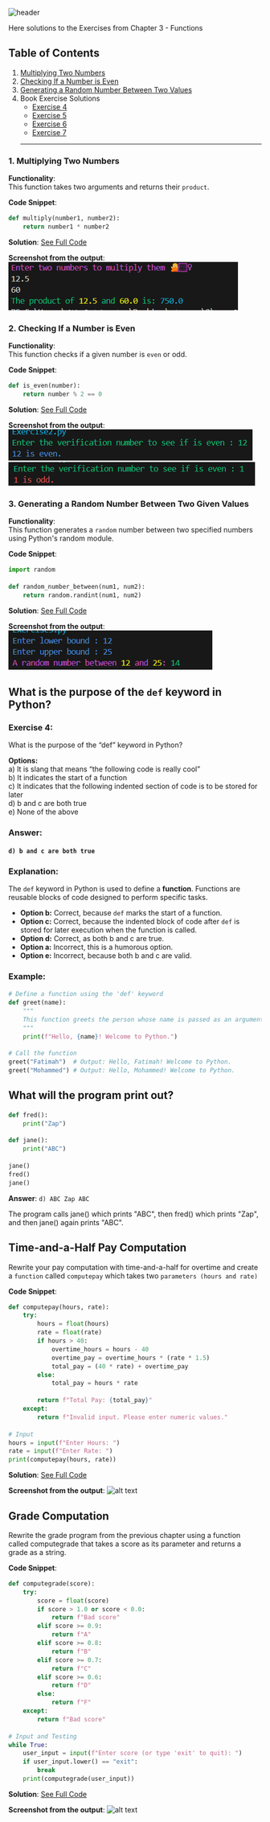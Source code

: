 ![header](https://capsule-render.vercel.app/api?type=waving&height=300&color=gradient&customColorList=12&text=Chapter%20Exercises%20&animation=fadeIn)

Here solutions to the Exercises from Chapter 3 - Functions

## Table of Contents

1. [Multiplying Two Numbers](#multiplying-two-numbers)
2. [Checking If a Number is Even](#checking-if-a-number-is-even)
3. [Generating a Random Number Between Two Values](#generating-a-random-number-between-two-values)
4. Book Exercise Solutions
   - [Exercise 4](#exercise-4-what-is-the-purpose-of-the-def-keyword-in-python)
   - [Exercise 5](#exercise-5-what-will-the-program-print-out)
   - [Exercise 6](#exercise-6-time-and-a-half-pay-computation)
   - [Exercise 7](#exercise-7-grade-computation)
   <hr>

###

### 1. Multiplying Two Numbers <a name="multiplying-two-numbers"></a>

**Functionality**:  
This function takes two arguments and returns their `product`.

**Code Snippet**:

```python
def multiply(number1, number2):
    return number1 * number2
```

**Solution**: [See Full Code](https://github.com/FatimaALzahrani/Advanced-Programming-in-AI/blob/main/Lecture3/Exercises/Exercise1.py)

**Screenshot from the output**:
![alt text](https://github.com/FatimaALzahrani/Advanced-Programming-in-AI/blob/main/Lecture3/Exercises/Screenshots/image-3.png)

### 2. Checking If a Number is Even <a name="checking_is_even"></a>

**Functionality**:  
This function checks if a given number is `even` or odd.

**Code Snippet**:

```python
def is_even(number):
    return number % 2 == 0
```

**Solution**: [See Full Code](https://github.com/FatimaALzahrani/Advanced-Programming-in-AI/blob/main/Lecture3/Exercises/Exercise2.py)

**Screenshot from the output**:
![alt text](https://github.com/FatimaALzahrani/Advanced-Programming-in-AI/blob/main/Lecture3/Exercises/Screenshots/image-1.png)
![alt text](https://github.com/FatimaALzahrani/Advanced-Programming-in-AI/blob/main/Lecture3/Exercises/Screenshots/image-2.png)

### 3. Generating a Random Number Between Two Given Values <a name="generating_random_number"></a>

**Functionality**:  
This function generates a `random` number between two specified numbers using Python's random module.

**Code Snippet**:

```python
import random

def random_number_between(num1, num2):
    return random.randint(num1, num2)
```

**Solution**: [See Full Code](https://github.com/FatimaALzahrani/Advanced-Programming-in-AI/blob/main/Lecture3/Exercises/Exercise3.py)

**Screenshot from the output**:
![alt text](https://github.com/FatimaALzahrani/Advanced-Programming-in-AI/blob/main/Lecture3/Exercises/Screenshots/image.png)

## **What is the purpose of the `def` keyword in Python?** <a name="exercise-4-what-is-the-purpose-of-the-def-keyword-in-python"></a>

### **Exercise 4:**

What is the purpose of the “def” keyword in Python?

**Options:**  
a) It is slang that means “the following code is really cool”  
b) It indicates the start of a function  
c) It indicates that the following indented section of code is to be stored for later  
d) b and c are both true  
e) None of the above

### **Answer:**

**`d) b and c are both true`**

### **Explanation:**

The `def` keyword in Python is used to define a **function**. Functions are reusable blocks of code designed to perform specific tasks.

- **Option b:** Correct, because `def` marks the start of a function.
- **Option c:** Correct, because the indented block of code after `def` is stored for later execution when the function is called.
- **Option d:** Correct, as both b and c are true.
- **Option a:** Incorrect, this is a humorous option.
- **Option e:** Incorrect, because both b and c are valid.

### **Example:**

```python
# Define a function using the 'def' keyword
def greet(name):
    """
    This function greets the person whose name is passed as an argument.
    """
    print(f"Hello, {name}! Welcome to Python.")

# Call the function
greet("Fatimah")  # Output: Hello, Fatimah! Welcome to Python.
greet("Mohammed") # Output: Hello, Mohammed! Welcome to Python.
```

## What will the program print out? <a name="exercise-5-what-will-the-program-print-out"></a>

```python
def fred():
    print("Zap")

def jane():
    print("ABC")

jane()
fred()
jane()
```

**Answer**:
`d) ABC Zap ABC`

The program calls jane() which prints "ABC", then fred() which prints "Zap", and then jane() again prints "ABC".

## Time-and-a-Half Pay Computation <a name="exercise-6-time-and-a-half-pay-computation"></a>

Rewrite your pay computation with time-and-a-half for overtime and
create a `function` called `computepay` which takes two `parameters (hours and rate)`

**Code Snippet**:

```python
def computepay(hours, rate):
    try:
        hours = float(hours)
        rate = float(rate)
        if hours > 40:
            overtime_hours = hours - 40
            overtime_pay = overtime_hours * (rate * 1.5)
            total_pay = (40 * rate) + overtime_pay
        else:
            total_pay = hours * rate

        return f"Total Pay: {total_pay}"
    except:
        return f"Invalid input. Please enter numeric values."

# Input
hours = input(f"Enter Hours: ")
rate = input(f"Enter Rate: ")
print(computepay(hours, rate))
```

**Solution**: [See Full Code](https://github.com/FatimaALzahrani/Advanced-Programming-in-AI/blob/main/Exercises/Lecture3/Exercise6.py)

**Screenshot from the output**:
![alt text](https://github.com/FatimaALzahrani/Advanced-Programming-in-AI/blob/main/Exercises/Lecture3/Screenshots/image-pay.png)

## Grade Computation <a name="exercise-7-grade-computation"></a>

Rewrite the grade program from the previous chapter using a function
called computegrade that takes a score as its parameter and returns a grade as a
string.

**Code Snippet**:

```python
def computegrade(score):
    try:
        score = float(score)
        if score > 1.0 or score < 0.0:
            return f"Bad score"
        elif score >= 0.9:
            return f"A"
        elif score >= 0.8:
            return f"B"
        elif score >= 0.7:
            return f"C"
        elif score >= 0.6:
            return f"D"
        else:
            return f"F"
    except:
        return f"Bad score"

# Input and Testing
while True:
    user_input = input(f"Enter score (or type 'exit' to quit): ")
    if user_input.lower() == "exit":
        break
    print(computegrade(user_input))
```

**Solution**: [See Full Code](https://github.com/FatimaALzahrani/Advanced-Programming-in-AI/blob/main/Exercises/Lecture3/Exercise7.py)

**Screenshot from the output**:
![alt text](https://github.com/FatimaALzahrani/Advanced-Programming-in-AI/blob/main/Exercises/Lecture3/Screenshots/image-grade.png)
